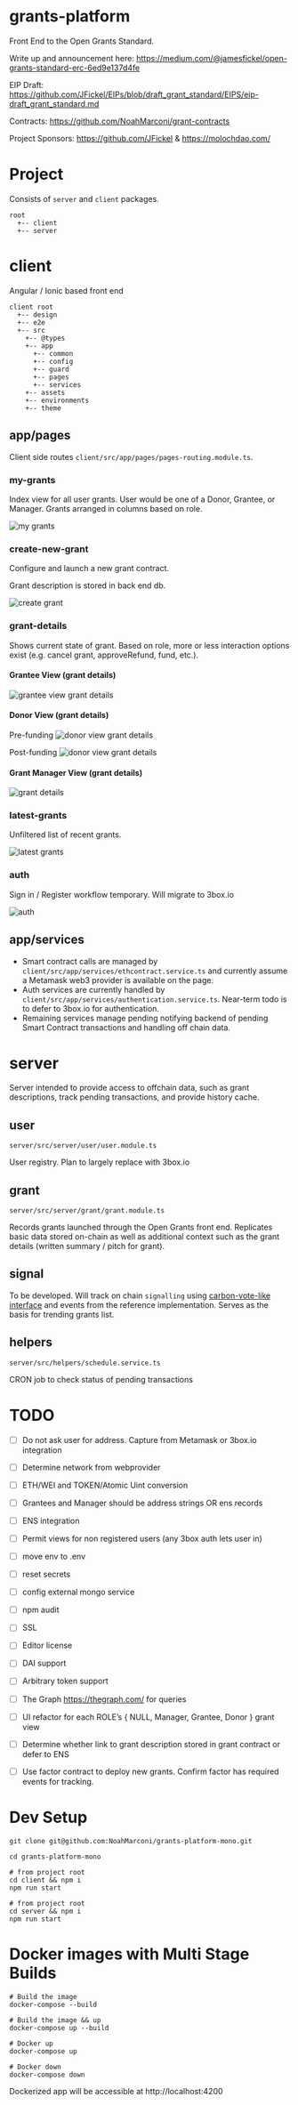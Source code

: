 # grants-platform

Front End to the Open Grants Standard. 

Write up and announcement here: https://medium.com/@jamesfickel/open-grants-standard-erc-6ed9e137d4fe

EIP Draft: https://github.com/JFickel/EIPs/blob/draft_grant_standard/EIPS/eip-draft_grant_standard.md

Contracts: https://github.com/NoahMarconi/grant-contracts

Project Sponsors: https://github.com/JFickel & https://molochdao.com/


# Project 

Consists of `server` and `client` packages. 

```
root
  +-- client
  +-- server
```

# client

Angular / Ionic based front end

```
client root
  +-- design
  +-- e2e
  +-- src
    +-- @types
    +-- app
      +-- common
      +-- config
      +-- guard
      +-- pages
      +-- services
    +-- assets
    +-- environments
    +-- theme
```

## app/pages

Client side routes `client/src/app/pages/pages-routing.module.ts`.

### my-grants

Index view for all user grants. User would be one of a Donor, Grantee, or Manager. Grants arranged in columns based on role.

![my grants](docs/mygrants.png)



### create-new-grant

Configure and launch a new grant contract.

Grant description is stored in back end db.

![create grant](docs/create.png)



### grant-details

Shows current state of grant. Based on role, more or less interaction options exist (e.g. cancel grant, approveRefund, fund, etc.).

#### Grantee View (grant details)

![grantee view grant details](docs/grantee.png)

#### Donor View (grant details)

Pre-funding
![donor view grant details](docs/donorprefunded.png)

Post-funding
![donor view grant details](docs/donorfunded.png)


#### Grant Manager View (grant details)

![grant details](docs/grantdetail.png)


### latest-grants

Unfiltered list of recent grants. 

![latest grants](docs/latest.png)


### auth

Sign in / Register workflow temporary. Will migrate to 3box.io

![auth](docs/auth.png)


## app/services

  - Smart contract calls are managed by `client/src/app/services/ethcontract.service.ts` and currently assume a Metamask web3 provider is available on the page.
  - Auth services are currently handled by `client/src/app/services/authentication.service.ts`. Near-term todo is to defer to 3box.io for authentication.
  - Remaining services manage pending notifying backend of pending Smart Contract transactions and handling off chain data.





# server

Server intended to provide access to offchain data, such as grant descriptions, track pending transactions, and provide history cache.


## user

`server/src/server/user/user.module.ts`

User registry. Plan to largely replace with 3box.io

## grant

`server/src/server/grant/grant.module.ts`

Records grants launched through the Open Grants front end. Replicates basic data stored on-chain as well as additional context such as the grant details (written summary / pitch for grant).


## signal

To be developed. Will track on chain `signalling` using [carbon-vote-like interface](https://github.com/NoahMarconi/grant-contracts/blob/master/contracts/ISignal.sol) and events from the reference implementation. Serves as the basis for trending grants list.

## helpers

`server/src/helpers/schedule.service.ts`

CRON job to check status of pending transactions


# TODO

  - [ ] Do not ask user for address. Capture from Metamask or 3box.io integration
  - [ ] Determine network from webprovider
  - [ ] ETH/WEI and TOKEN/Atomic Uint conversion
  - [ ] Grantees and Manager should be address strings OR ens records
  - [ ] ENS integration
  - [ ] Permit views for non registered users (any 3box auth lets user in)
  - [ ] move env to .env
  - [ ] reset secrets
  - [ ] config external mongo service
  - [ ] npm audit
  - [ ] SSL
  - [ ] Editor license
  - [ ] DAI support
  - [ ] Arbitrary token support
  - [ ] The Graph https://thegraph.com/ for queries
  - [ ] UI refactor for each ROLE’s { NULL, Manager, Grantee, Donor } grant view
  - [ ] Determine whether link to grant description stored in grant contract or defer to ENS
  - [ ] Use factor contract to deploy new grants. Confirm factor has required events for tracking.




# Dev Setup

```{sh}
git clone git@github.com:NoahMarconi/grants-platform-mono.git

cd grants-platform-mono

# from project root
cd client && npm i
npm run start

# from project root
cd server && npm i
npm run start
```


# Docker images with Multi Stage Builds

```{sh}
# Build the image
docker-compose --build

# Build the image && up
docker-compose up --build

# Docker up
docker-compose up

# Docker down
docker-compose down
```
Dockerized app will be accessible at http://localhost:4200